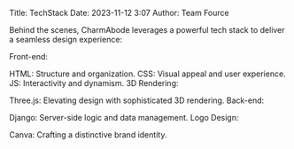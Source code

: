 Title: TechStack
Date: 2023-11-12 3:07
Author: Team Fource


Behind the scenes, CharmAbode leverages a powerful tech stack to deliver a seamless design experience:

Front-end:

HTML: Structure and organization.
CSS: Visual appeal and user experience.
JS: Interactivity and dynamism.
3D Rendering:

Three.js: Elevating design with sophisticated 3D rendering.
Back-end:

Django: Server-side logic and data management.
Logo Design:

Canva: Crafting a distinctive brand identity.

